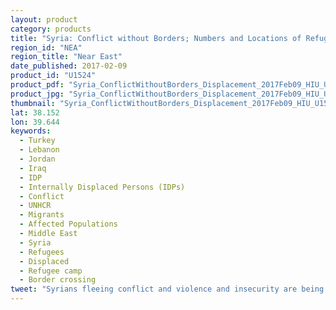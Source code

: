 ```yaml
---
layout: product
category: products
title: "Syria: Conflict without Borders; Numbers and Locations of Refugees and IDPs as of February 09 2017"
region_id: "NEA"
region_title: "Near East"
date_published: 2017-02-09
product_id: "U1524"
product_pdf: "Syria_ConflictWithoutBorders_Displacement_2017Feb09_HIU_U1524.pdf"
product_jpg: "Syria_ConflictWithoutBorders_Displacement_2017Feb09_HIU_U1524.jpg"
thumbnail: "Syria_ConflictWithoutBorders_Displacement_2017Feb09_HIU_U1524_thumb.jpg"
lat: 38.152
lon: 39.644
keywords:
  - Turkey
  - Lebanon
  - Jordan
  - Iraq
  - IDP
  - Internally Displaced Persons (IDPs)
  - Conflict
  - UNHCR
  - Migrants
  - Affected Populations
  - Middle East
  - Syria
  - Refugees
  - Displaced
  - Refugee camp
  - Border crossing
tweet: "Syrians fleeing conflict and violence and insecurity are being internally and externally displaced."
---
```



